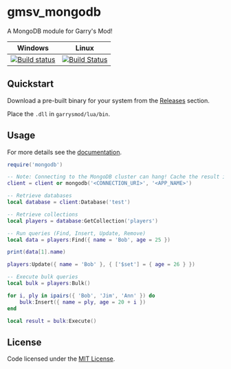 # gmsv_mongodb

A MongoDB module for Garry's Mod!

| Windows | Linux |
|---------|-------|
| [![Build status](https://ci.appveyor.com/api/projects/status/8ervbutov5w0144n/branch/development?svg=true)](https://ci.appveyor.com/project/dhkatz/gmsv-mongodb/branch/development)| [![Build Status](https://travis-ci.org/dhkatz/gmsv_mongodb.svg?branch=development)](https://travis-ci.org/dhkatz/gmsv_mongodb) |

## Quickstart

Download a pre-built binary for your system from the [Releases](https://github.com/dhkatz/gmsv_mongodb/releases) section.

Place the `.dll` in `garrysmod/lua/bin`.

## Usage

For more details see the [documentation](docs/README.md).

```lua
require('mongodb')

-- Note: Connecting to the MongoDB cluster can hang! Cache the result in a global!
client = client or mongodb('<CONNECTION_URI>', '<APP_NAME>')

-- Retrieve databases
local database = client:Database('test')

-- Retrieve collections
local players = database:GetCollection('players')

-- Run queries (Find, Insert, Update, Remove)
local data = players:Find({ name = 'Bob', age = 25 })

print(data[1].name)

players:Update({ name = 'Bob' }, { ['$set'] = { age = 26 } })  

-- Execute bulk queries
local bulk = players:Bulk()

for i, ply in ipairs({ 'Bob', 'Jim', 'Ann' }) do
    bulk:Insert({ name = ply, age = 20 + i })
end 

local result = bulk:Execute()
```

## License

Code licensed under the [MIT License](LICENSE).
